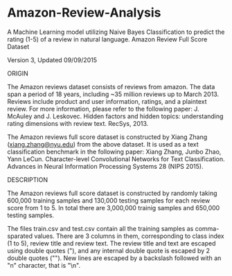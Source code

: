 # Amazon-Review-Analysis
A Machine Learning model utilizing Naive Bayes Classification to predict the rating (1-5) of a review in natural language.
Amazon Review Full Score Dataset

Version 3, Updated 09/09/2015

ORIGIN

The Amazon reviews dataset consists of reviews from amazon. The data span a period of 18 years, including ~35 million reviews up to March 2013. Reviews include product and user information, ratings, and a plaintext review. For more information, please refer to the following paper: J. McAuley and J. Leskovec. Hidden factors and hidden topics: understanding rating dimensions with review text. RecSys, 2013.

The Amazon reviews full score dataset is constructed by Xiang Zhang (xiang.zhang@nyu.edu) from the above dataset. It is used as a text classification benchmark in the following paper: Xiang Zhang, Junbo Zhao, Yann LeCun. Character-level Convolutional Networks for Text Classification. Advances in Neural Information Processing Systems 28 (NIPS 2015).


DESCRIPTION

The Amazon reviews full score dataset is constructed by randomly taking 600,000 training samples and 130,000 testing samples for each review score from 1 to 5. In total there are 3,000,000 trainig samples and 650,000 testing samples.

The files train.csv and test.csv contain all the training samples as comma-sparated values. There are 3 columns in them, corresponding to class index (1 to 5), review title and review text. The review title and text are escaped using double quotes ("), and any internal double quote is escaped by 2 double quotes (""). New lines are escaped by a backslash followed with an "n" character, that is "\n".
